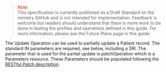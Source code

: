 ><span style="color:red">Note</span><br>This specification is currently published as a Draft Standard on the ministry GitHub and is not intended for implementation. Feedback is welcome but readers should understand that there is more work to be done in testing the profiles and operations defined in this guide. For more information, please see the Future Plans page in this guide.

The Update Operation can be used to partially update a Patient record.  The standard IN parameters are required, see below, including a SRI.  The parameter that is used for the partial update is patchOperation which is a Parameters resource.  These Parameters should be populated following the [RESTful Patch description](https://www.hl7.org/fhir/http.html#patch). 

